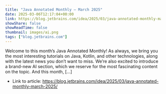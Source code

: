 ```yaml
---
title: "Java Annotated Monthly – March 2025"
date: 2025-03-06T12:17:04+00:00
link: https://blog.jetbrains.com/idea/2025/03/java-annotated-monthly-march-2025/
showShare: false
showReadTime: false
thumbnail: images/ai.png
tags: ["blog.jetbrains.com"]
---
```

Welcome to this month’s Java Annotated Monthly! As always, we bring you the most interesting tutorials on Java, Kotlin, and other technologies, along with the latest news you don’t want to miss. We’re also excited to introduce a brand-new AI section, which we reserve for the most fascinating content on the topic. And this month, […]

- Link to article: https://blog.jetbrains.com/idea/2025/03/java-annotated-monthly-march-2025/